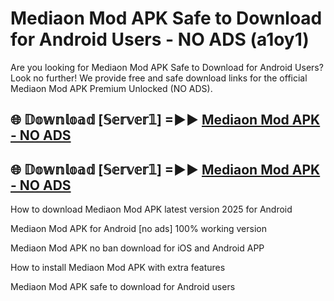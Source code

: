 # Mediaon Mod APK Safe to Download for Android Users - NO ADS (a1oy1)

Are you looking for Mediaon Mod APK Safe to Download for Android Users? Look no further! We provide free and safe download links for the official Mediaon Mod APK Premium Unlocked (NO ADS).

## 🌐 𝔻𝕠𝕨𝕟𝕝𝕠𝕒𝕕 [𝕊𝕖𝕣𝕧𝕖𝕣𝟙] =►► [Mediaon Mod APK - NO ADS](https://getmodsapk.pages.dev?q=Mediaon+Mod+APK)

## 🌐 𝔻𝕠𝕨𝕟𝕝𝕠𝕒𝕕 [𝕊𝕖𝕣𝕧𝕖𝕣𝟙] =►► [Mediaon Mod APK - NO ADS](https://getmodsapk.pages.dev?q=Mediaon+Mod+APK)

How to download Mediaon Mod APK latest version 2025 for Android

Mediaon Mod APK for Android [no ads] 100% working version

Mediaon Mod APK no ban download for iOS and Android APP

How to install Mediaon Mod APK with extra features

Mediaon Mod APK safe to download for Android users